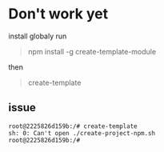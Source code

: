 # Don't work yet

install globaly run 

>npm install -g create-template-module

then

>create-template

## issue

```
root@2225826d159b:/# create-template
sh: 0: Can't open ./create-project-npm.sh
root@2225826d159b:/# 
```

